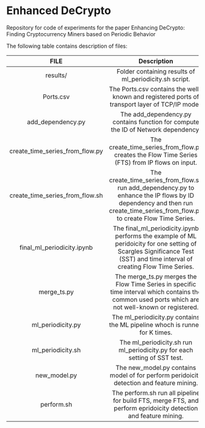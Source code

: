 # Enhanced DeCrypto
Repository for code of experiments for the paper Enhancing DeCrypto: Finding Cryptocurrency Miners based on Periodic Behavior

The following table contains description of files:

| FILE                             | Description                 |
|:--------------------------------:|:---------------------------:|
| results/                         | Folder containing results of ml_periodicity.sh script. |
| Ports.csv                        | The Ports.csv contains the well-known and registered ports of transport layer of TCP/IP model.   |
| add_dependency.py                | The add_dependency.py contains function for compute the ID of Network dependency.   |
| create_time_series_from_flow.py  | The create_time_series_from_flow.py creates the Flow Time Series (FTS) from IP flows on input.  |
| create_time_series_from_flow.sh  | The create_time_series_from_flow.sh run add_dependency.py to enhance the IP flows by ID dependency and then run create_time_series_from_flow.py  to create Flow Time Series.            |
| final_ml_periodicity.ipynb       | The final_ml_periodicity.ipynb performs the example of ML peridoicity for one setting of Scargles Significance Test (SST) and time interval of creating Flow Time Series.     |
| merge_ts.py                      | The merge_ts.py merges the Flow Time Series in specific time interval which contains the common used ports which are not well-known or registered.         |
| ml_periodicity.py                | The ml_periodicity.py contains the ML pipeline whoch is runned for K times.          |
| ml_periodicity.sh                | The ml_periodicity.sh run ml_periodicity.py for each setting of SST test.  |
| new_model.py                     | The new_model.py contains model of for perform peridoicity detection and feature mining.  |
| perform.sh                       | The perform.sh run all pipeline for build FTS, merge FTS, and perform epridoicity detection and feature mining.  |
 
